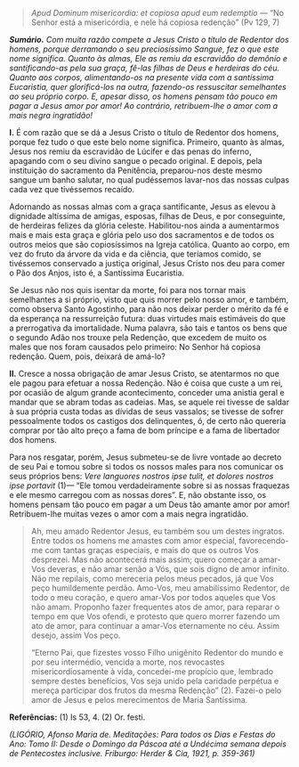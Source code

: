 > *Apud Dominum misericordia: et copiosa apud eum redemptio* — “No Senhor está a misericórdia, e nele há copiosa redenção” (Pv 129, 7)

***Sumário.** Com muita razão compete a Jesus Cristo o título de Redentor dos homens, porque derramando o seu preciosíssimo Sangue, fez o que este nome significa. Quanto às almas, Ele as remiu da escravidão do demônio e santificando-as pela sua graça, fê-las filhas de Deus e herdeiras do céu. Quanto aos corpos, alimentando-os na presente vida com a santíssima Eucaristia, quer glorificá-los na outra, fazendo-os ressuscitar semelhantes ao seu próprio corpo. E, apesar disso, os homens pensam tão pouco em pagar a Jesus amor por amor! Ao contrário, retribuem-lhe o amor com a mais negra ingratidão!*

**I.** É com razão que se dá a Jesus Cristo o título de Redentor dos homens, porque fez tudo o que este belo nome significa. Primeiro, quanto às almas, Jesus nos remiu da escravidão de Lúcifer e das penas do inferno, apagando com o seu divino sangue o pecado original. E depois, pela instituição do sacramento da Penitência, preparou-nos deste mesmo sangue um banho salutar, no qual pudéssemos lavar-nos das nossas culpas cada vez que tivéssemos recaído.

Adornando as nossas almas com a graça santificante, Jesus as elevou à dignidade altíssima de amigas, esposas, filhas de Deus, e por conseguinte, de herdeiras felizes da glória celeste. Habilitou-nos ainda a aumentarmos mais e mais esta graça e glória pelo uso dos sacramentos e de todos os outros meios que são copiosíssimos na Igreja católica. Quanto ao corpo, em vez do fruto da árvore da vida e da ciência, que teríamos comido, se tivéssemos conservado a justiça original, Jesus Cristo nos deu para comer o Pão dos Anjos, isto é, a Santíssima Eucaristia.

Se Jesus não nos quis isentar da morte, foi para nos tornar mais semelhantes a si próprio, visto que quis morrer pelo nosso amor, e também, como observa Santo Agostinho, para não nos deixar perder o mérito da fé e da esperança na ressurreição futura: duas virtudes mais estimáveis do que a prerrogativa da imortalidade. Numa palavra, são tais e tantos os bens que o segundo Adão nos trouxe pela Redenção, que excedem de muito os males que nos foram causados pelo primeiro: No Senhor há copiosa redenção. Quem, pois, deixará de amá-lo?

**II.** Cresce a nossa obrigação de amar Jesus Cristo, se atentarmos no que ele pagou para efetuar a nossa Redenção. Não é coisa que custe a um rei, por ocasião de algum grande acontecimento, conceder uma anistia geral e mandar que se abram todas as cadeias. Mas, se aquele rei tivesse de saldar à sua própria custa todas as dívidas de seus vassalos; se tivesse de sofrer pessoalmente todos os castigos dos delinquentes, ó, de certo não quereria comprar por tão alto preço a fama de bom príncipe e a fama de libertador dos homens.

Para nos resgatar, porém, Jesus submeteu-se de livre vontade ao decreto de seu Pai e tomou sobre si todos os nossos males para nos comunicar os seus próprios bens: *Vere languores nostros ipse tulit, et dolores nostros ipse portavit* (1)— “Ele tomou verdadeiramente sobre si as nossas fraquezas e ele mesmo carregou com as nossas dores”. E, não obstante isso, os homens pensam tão pouco em pagar a um Deus tão amante amor por amor! Retribuem-lhe muitas vezes o amor com a mais negra ingratidão.

> Ah, meu amado Redentor Jesus, eu também sou um destes ingratos. Entre todos os homens me amastes com amor especial, favorecendo-me com tantas graças especiais, e mais do que os outros Vos desprezei. Mas não acontecerá mais assim; quero começar a amar-Vos deveras, e não amar senão a Vós, que sois digno de amor infinito. Não me repilais, como mereceria pelos meus pecados, já que Vos peço humildemente perdão. Amo-Vos, meu amabilíssimo Redentor, de todo o meu coração, e quero amar-Vos por todos aqueles que Vos não amam. Proponho fazer frequentes atos de amor, para reparar o tempo em que Vos ofendi, e protesto que quero morrer fazendo um ato de amor, para continuar a amar-Vos eternamente no céu. Assim desejo, assim Vos peço.
>
> “Eterno Pai, que fizestes vosso Filho unigênito Redentor do mundo e por seu intermédio, vencida a morte, nos revocastes misericordiosamente à vida, concedei-me propício que, lembrado sempre destes benefícios, Vos seja unido pela caridade perpétua e mereça participar dos frutos da mesma Redenção” (2). Fazei-o pelo amor de Jesus e pelos merecimentos de Maria Santíssima.

**Referências:** (1) Is 53, 4. (2) Or. festi.

*(LIGÓRIO, Afonso Maria de. Meditações: Para todos os Dias e Festas do Ano: Tomo II: Desde o Domingo da Páscoa até a Undécima semana depois de Pentecostes inclusive. Friburgo: Herder & Cia, 1921, p. 359-361)*
